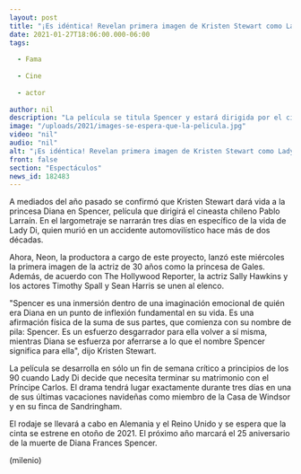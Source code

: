 ```yaml
---
layout: post
title: "¡Es idéntica! Revelan primera imagen de Kristen Stewart como Lady Di en nueva cinta"
date: 2021-01-27T18:06:00.000-06:00
tags:
  
  - Fama
  
  - Cine
  
  - actor
  
author: nil
description: "La película se titula Spencer y estará dirigida por el cineasta chileno Pablo Larraín. "
image: "/uploads/2021/images-se-espera-que-la-pelicula.jpg"
video: "nil"
audio: "nil"
alt: "¡Es idéntica! Revelan primera imagen de Kristen Stewart como Lady Di en nueva cinta"
front: false
section: "Espectáculos"
news_id: 182483
---
```


A mediados del año pasado se confirmó que Kristen Stewart dará vida a la princesa Diana en Spencer, película que dirigirá el cineasta chileno Pablo Larraín. En el largometraje se narrarán tres días en específico de la vida de Lady Di, quien murió en un accidente automovilístico hace más de dos décadas. 

Ahora, Neon, la productora a cargo de este proyecto, lanzó este miércoles la primera imagen de la actriz de 30 años como la princesa de Gales. Además, de acuerdo con The Hollywood Reporter, la actriz Sally Hawkins y los actores Timothy Spall y Sean Harris se unen al elenco. 

"Spencer es una inmersión dentro de una imaginación emocional de quién era Diana en un punto de inflexión fundamental en su vida. Es una afirmación física de la suma de sus partes, que comienza con su nombre de pila: Spencer. Es un esfuerzo desgarrador para ella volver a sí misma, mientras Diana se esfuerza por aferrarse a lo que el nombre Spencer significa para ella", dijo Kristen Stewart. 

La película se desarrolla en sólo un fin de semana crítico a principios de los 90 cuando Lady Di decide que necesita terminar su matrimonio con el Príncipe Carlos. El drama tendrá lugar exactamente durante tres días en una de sus últimas vacaciones navideñas como miembro de la Casa de Windsor y en su finca de Sandringham. 

El rodaje se llevará a cabo en Alemania y el Reino Unido y se espera que la cinta se estrene en otoño de 2021. El próximo año marcará el 25 aniversario de la muerte de Diana Frances Spencer. 

(milenio)